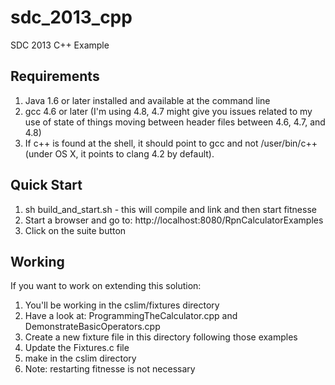 sdc_2013_cpp
============

SDC 2013 C++ Example

Requirements
--------------
1. Java 1.6 or later installed and available at the command line
1. gcc 4.6 or later (I'm using 4.8, 4.7 might give you issues related to my use of state of things moving between header files between 4.6, 4.7, and 4.8)
1. If c++ is found at the shell, it should point to gcc and not /user/bin/c++ (under OS X, it points to clang 4.2 by default).

Quick Start
--------------
1. sh build_and_start.sh - this will compile and link and then start fitnesse
1. Start a browser and go to: http://localhost:8080/RpnCalculatorExamples
1. Click on the suite button

Working
--------------
If you want to work on extending this solution:
1. You'll be working in the cslim/fixtures directory
1. Have a look at: ProgrammingTheCalculator.cpp and DemonstrateBasicOperators.cpp
1. Create a new fixture file in this directory following those examples
1. Update the Fixtures.c file
1. make in the cslim directory
1. Note: restarting fitnesse is not necessary
